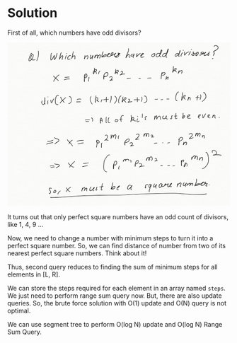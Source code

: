 # Solution

First of all, which numbers have odd divisors?

![Odd Divisors](image_1.png)

It turns out that only perfect square numbers have an odd count of divisors, like 1, 4, 9 ...

Now, we need to change a number with minimum steps to turn it into a perfect square number.
So, we can find distance of number from two of its nearest perfect square numbers. Think about it!

Thus, second query reduces to finding the sum of minimum steps for all elements in [L, R].

We can store the steps required for each element in an array named `steps`.
We just need to perform range sum query now. But, there are also update queries.
So, the brute force solution with O(1) update and O(N) query is not optimal.

We can use segment tree to perform O(log N) update and O(log N) Range Sum Query.
